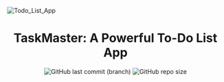 ![Todo_List_App](https://github.com/ricgomez99/TodoList/assets/79469076/390a4e25-4e7b-4f8b-8936-982dff55df73)
<h1 align="center">TaskMaster: A Powerful To-Do List App</h1>
<div align="center">
  <img alt="GitHub last commit (branch)" src="https://img.shields.io/github/last-commit/ricgomez99/TodoList/main">
  <img alt="GitHub repo size" src="https://img.shields.io/github/repo-size/ricgomez99/TodoList">
</div>
